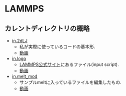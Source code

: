 
# LAMMPS

## カレントディレクトリの概略

- [in.2dLJ](./in.2dLJ)
  - 私が実際に使っているコードの基本形. 
  - [動画](https://youtu.be/0Zw7utEVif8)
- [in.logo](./in.logo)
  - [LAMMPS公式サイト](https://www.lammps.org/#gsc.tab=0)にあるファイル(input script).
  - [動画](https://youtube.com/shorts/RJYpbz5DcBQ?feature=share)
- [in.melt_mod](./in.melt_mod)
  - サンプルmeltに入っているファイルを編集したもの.
  - [動画](https://youtube.com/shorts/4IwYPC3NxF4?feature=share)
